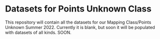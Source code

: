 # Datasets for Points Unknown Class
This repository will contain all the datasets for our Mapping Class/Points Unknown Summer 2022. Currently it is blank, but soon it will be populated with datasets of all kinds. SOON.
